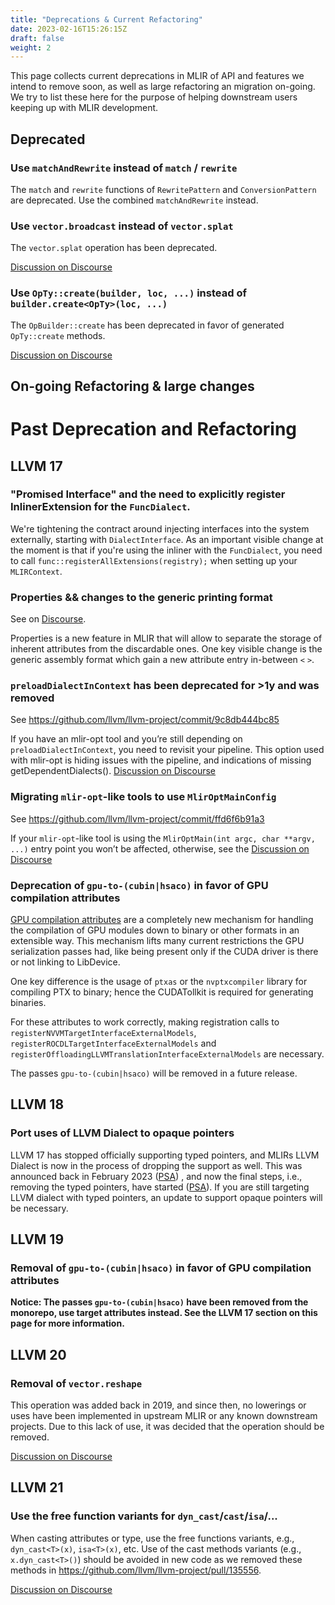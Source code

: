 ```yaml
---
title: "Deprecations & Current Refactoring"
date: 2023-02-16T15:26:15Z
draft: false
weight: 2
---
```


This page collects current deprecations in MLIR of API and features we intend
to remove soon, as well as large refactoring an migration on-going.
We try to list these here for the purpose of helping downstream users keeping
up with MLIR development.

## Deprecated

### Use `matchAndRewrite` instead of `match` / `rewrite`

The `match` and `rewrite` functions of `RewritePattern` and `ConversionPattern`
are deprecated. Use the combined `matchAndRewrite` instead.


### Use `vector.broadcast` instead of `vector.splat`

The `vector.splat` operation has been deprecated.

[Discussion on Discourse](https://discourse.llvm.org/t/rfc-mlir-vector-deprecate-then-remove-vector-splat/87143)

### Use `OpTy::create(builder, loc, ...)` instead of `builder.create<OpTy>(loc, ...)`

The `OpBuilder::create` has been deprecated in favor of generated `OpTy::create` methods.

[Discussion on Discourse](https://discourse.llvm.org/t/psa-opty-create-now-with-100-more-tab-complete/87339)

## On-going Refactoring & large changes

# Past Deprecation and Refactoring

## LLVM 17

### "Promised Interface" and the need to explicitly register InlinerExtension for the `FuncDialect`.

We're tightening the contract around injecting interfaces into the system externally, starting with
`DialectInterface`. As an important visible change at the moment is that if you're using the inliner
with the `FuncDialect`, you need to call `func::registerAllExtensions(registry);` when setting up
your `MLIRContext`.

### Properties && changes to the generic printing format

See on [Discourse](https://discourse.llvm.org/t/rfc-introducing-mlir-operation-properties/67846/19).

Properties is a new feature in MLIR that will allow to separate the storage of
inherent attributes from the discardable ones. One key visible change is the
generic assembly format which gain a new attribute entry in-between `<` `>`.

### `preloadDialectInContext` has been deprecated for >1y and was removed

See https://github.com/llvm/llvm-project/commit/9c8db444bc85

If you have an mlir-opt tool and you’re still depending on
`preloadDialectInContext`, you need to revisit your pipeline. This option
used with mlir-opt is hiding issues with the pipeline, and indications of
missing getDependentDialects().
[Discussion on Discourse](https://discourse.llvm.org/t/psa-preloaddialectincontext-has-been-deprecated-for-1y-and-will-be-removed/68992)

### Migrating `mlir-opt`-like tools to use `MlirOptMainConfig`

See https://github.com/llvm/llvm-project/commit/ffd6f6b91a3

If your `mlir-opt`-like tool is using the
`MlirOptMain(int argc, char **argv, ...)` entry point you won’t be affected,
otherwise, see the
[Discussion on Discourse](https://discourse.llvm.org/t/psa-migrating-mlir-opt-like-tools-to-use-mliroptmainconfig/68991)

### Deprecation of `gpu-to-(cubin|hsaco)` in favor of GPU compilation attributes

[GPU compilation attributes](https://mlir.llvm.org/docs/Dialects/GPU/#gpu-compilation) are a completely new mechanism for handling the compilation
of GPU modules down to binary or other formats in an extensible way. This mechanism lifts
many current restrictions the GPU serialization passes had, like being present only if the
CUDA driver is there or not linking to LibDevice.

One key difference is the usage of `ptxas` or the `nvptxcompiler` library for compiling PTX
to binary; hence the CUDATollkit is required for generating binaries.

For these attributes to work correctly, making registration calls to `registerNVVMTargetInterfaceExternalModels`,
`registerROCDLTargetInterfaceExternalModels` and `registerOffloadingLLVMTranslationInterfaceExternalModels` are necessary.

The passes `gpu-to-(cubin|hsaco)` will be removed in a future release.

## LLVM 18

### Port uses of LLVM Dialect to opaque pointers

LLVM 17 has stopped officially supporting typed pointers, and MLIRs LLVM Dialect
is now in the process of dropping the support as well. This was announced back
in February 2023 ([PSA](https://discourse.llvm.org/t/psa-in-tree-conversion-passes-can-now-be-used-with-llvm-opaque-pointers-please-switch-your-downstream-projects/68738))
, and now the final steps, i.e., removing the typed pointers, have started
([PSA](https://discourse.llvm.org/t/psa-removal-of-typed-pointers-from-the-llvm-dialect/74502)).
If you are still targeting LLVM dialect with typed pointers, an update to
support opaque pointers will be necessary.


## LLVM 19

### Removal of `gpu-to-(cubin|hsaco)` in favor of GPU compilation attributes

**Notice: The passes `gpu-to-(cubin|hsaco)` have been removed from the monorepo, use target attributes instead. See the LLVM 17 section on this page for more information.**

## LLVM 20

### Removal of `vector.reshape`

This operation was added back in 2019, and since then, no lowerings or uses have
been implemented in upstream MLIR or any known downstream projects. Due to this
lack of use, it was decided that the operation should be removed.

[Discussion on Discourse](https://discourse.llvm.org/t/rfc-should-vector-reshape-be-removed/80478)

## LLVM 21

### Use the free function variants for `dyn_cast`/`cast`/`isa`/...

When casting attributes or type, use the free functions variants, e.g.,
`dyn_cast<T>(x)`, `isa<T>(x)`, etc. Use of the cast methods variants (e.g.,
`x.dyn_cast<T>()`) should be avoided in new code as we removed these
methods in https://github.com/llvm/llvm-project/pull/135556.

[Discussion on Discourse](https://discourse.llvm.org/t/preferred-casting-style-going-forward/68443)
